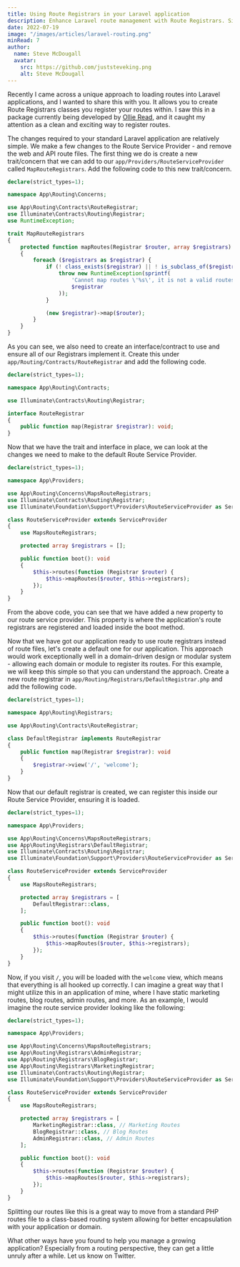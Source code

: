 ```yaml
---
title: Using Route Registrars in your Laravel application
description: Enhance Laravel route management with Route Registrars. Simplify route registration and organization for cleaner and more efficient code.
date: 2022-07-19
image: "/images/articles/laravel-routing.png"
minRead: 7
author:
  name: Steve McDougall
  avatar:
    src: https://github.com/juststeveking.png
    alt: Steve McDougall
---
```


Recently I came across a unique approach to loading routes into Laravel applications, and I wanted to share this with you. It allows you to create Route Registrars classes you register your routes within. I saw this in a package currently being developed by [Ollie Read](https://twitter.com/ollieread), and it caught my attention as a clean and exciting way to register routes.

The changes required to your standard Laravel application are relatively simple. We make a few changes to the Route Service Provider - and remove the web and API route files. The first thing we do is create a new trait/concern that we can add to our `app/Providers/RouteServiceProvider` called `MapRouteRegistrars`. Add the following code to this new trait/concern.

```php
declare(strict_types=1);

namespace App\Routing\Concerns;

use App\Routing\Contracts\RouteRegistrar;
use Illuminate\Contracts\Routing\Registrar;
use RuntimeException;

trait MapRouteRegistrars
{
	protected function mapRoutes(Registrar $router, array $registrars): void
	{
		foreach ($registrars as $registrar) {
			if (! class_exists($registrar) || ! is_subclass_of($registrar, RouteRegistrar::class)) {
				throw new RuntimeException(sprintf(
					'Cannot map routes \'%s\', it is not a valid routes class',
					$registrar
				));
			}

			(new $registrar)->map($router);
		}
	}
}
```

As you can see, we also need to create an interface/contract to use and ensure all of our Registrars implement it. Create this under `app/Routing/Contracts/RouteRegistrar` and add the following code.

```php
declare(strict_types=1);

namespace App\Routing\Contracts;

use Illuminate\Contracts\Routing\Registrar;

interface RouteRegistrar
{
	public function map(Registrar $registrar): void;
}
```

Now that we have the trait and interface in place, we can look at the changes we need to make to the default Route Service Provider.

```php
declare(strict_types=1);

namespace App\Providers;

use App\Routing\Concerns\MapsRouteRegistrars;
use Illuminate\Contracts\Routing\Registrar;
use Illuminate\Foundation\Support\Providers\RouteServiceProvider as ServiceProvider;

class RouteServiceProvider extends ServiceProvider
{
	use MapsRouteRegistrars;

	protected array $registrars = [];

	public function boot(): void
	{
		$this->routes(function (Registrar $router) {
			$this->mapRoutes($router, $this->registrars);
		});
	}
}
```

From the above code, you can see that we have added a new property to our route service provider. This property is where the application's route registrars are registered and loaded inside the boot method.

Now that we have got our application ready to use route registrars instead of route files, let's create a default one for our application. This approach would work exceptionally well in a domain-driven design or modular system - allowing each domain or module to register its routes. For this example, we will keep this simple so that you can understand the approach. Create a new route registrar in `app/Routing/Registrars/DefaultRegistrar.php` and add the following code.

```php
declare(strict_types=1);

namespace App\Routing\Registrars;

use App\Routing\Contracts\RouteRegistrar;

class DefaultRegistrar implements RouteRegistrar
{
	public function map(Registrar $registrar): void
	{
		$registrar->view('/', 'welcome');
	}
}
```

Now that our default registrar is created, we can register this inside our Route Service Provider, ensuring it is loaded. 

```php
declare(strict_types=1);

namespace App\Providers;

use App\Routing\Concerns\MapsRouteRegistrars;
use App\Routing\Registrars\DefaultRegistrar;
use Illuminate\Contracts\Routing\Registrar;
use Illuminate\Foundation\Support\Providers\RouteServiceProvider as ServiceProvider;

class RouteServiceProvider extends ServiceProvider
{
	use MapsRouteRegistrars;

	protected array $registrars = [
		DefaultRegistrar::class,
	];

	public function boot(): void
	{
		$this->routes(function (Registrar $router) {
			$this->mapRoutes($router, $this->registrars);
		});
	}
}
```

Now, if you visit `/`, you will be loaded with the `welcome` view, which means that everything is all hooked up correctly. I can imagine a great way that I might utilize this in an application of mine, where I have static marketing routes, blog routes, admin routes, and more. As an example, I would imagine the route service provider looking like the following:

```php
declare(strict_types=1);

namespace App\Providers;

use App\Routing\Concerns\MapsRouteRegistrars;
use App\Routing\Registrars\AdminRegistrar;
use App\Routing\Registrars\BlogRegistrar;
use App\Routing\Registrars\MarketingRegistrar;
use Illuminate\Contracts\Routing\Registrar;
use Illuminate\Foundation\Support\Providers\RouteServiceProvider as ServiceProvider;

class RouteServiceProvider extends ServiceProvider
{
	use MapsRouteRegistrars;

	protected array $registrars = [
		MarketingRegistrar::class, // Marketing Routes
		BlogRegistrar::class, // Blog Routes
		AdminRegistrar::class, // Admin Routes
	];

	public function boot(): void
	{
		$this->routes(function (Registrar $router) {
			$this->mapRoutes($router, $this->registrars);
		});
	}
}
```

Splitting our routes like this is a great way to move from a standard PHP routes file to a class-based routing system allowing for better encapsulation with your application or domain.

What other ways have you found to help you manage a growing application? Especially from a routing perspective, they can get a little unruly after a while. Let us know on Twitter.
